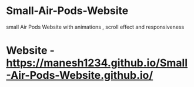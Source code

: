 # Small-Air-Pods-Website
small Air Pods Website with animations , scroll effect  and responsiveness
# Website - https://manesh1234.github.io/Small-Air-Pods-Website.github.io/
